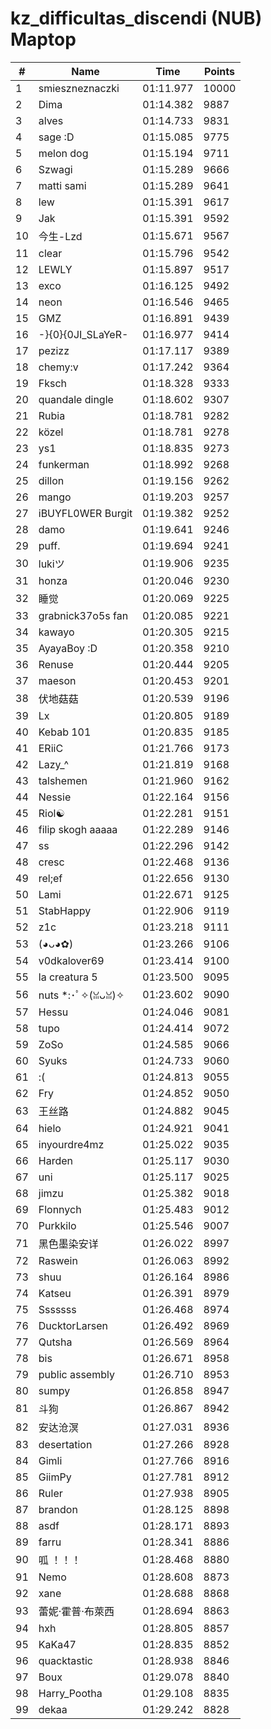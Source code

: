 # kz_difficultas_discendi (NUB) Maptop

|  # | Name | Time | Points |
|-------------- | -------------- | -------------- | -------------- | 
| 1 | smieszneznaczki | 01:11.977 | 10000 | 
| 2 | Dima | 01:14.382 | 9887 | 
| 3 | alves | 01:14.733 | 9831 | 
| 4 | sage :D | 01:15.085 | 9775 | 
| 5 | melon dog | 01:15.194 | 9711 | 
| 6 | Szwagi | 01:15.289 | 9666 | 
| 7 | matti sami | 01:15.289 | 9641 | 
| 8 | lew | 01:15.391 | 9617 | 
| 9 | Jak | 01:15.391 | 9592 | 
| 10 | 今生-Lzd | 01:15.671 | 9567 | 
| 11 | clear | 01:15.796 | 9542 | 
| 12 | LEWLY | 01:15.897 | 9517 | 
| 13 | exco | 01:16.125 | 9492 | 
| 14 | neon | 01:16.546 | 9465 | 
| 15 | GMZ | 01:16.891 | 9439 | 
| 16 | -}{0}{0JI_SLaYeR- | 01:16.977 | 9414 | 
| 17 | pezizz | 01:17.117 | 9389 | 
| 18 | chemy:v | 01:17.242 | 9364 | 
| 19 | Fksch | 01:18.328 | 9333 | 
| 20 | quandale dingle | 01:18.602 | 9307 | 
| 21 | Rubia | 01:18.781 | 9282 | 
| 22 | közel | 01:18.781 | 9278 | 
| 23 | ys1 | 01:18.835 | 9273 | 
| 24 | funkerman | 01:18.992 | 9268 | 
| 25 | dillon | 01:19.156 | 9262 | 
| 26 | mango | 01:19.203 | 9257 | 
| 27 | iBUYFL0WER Burgit | 01:19.382 | 9252 | 
| 28 | damo | 01:19.641 | 9246 | 
| 29 | puff. | 01:19.694 | 9241 | 
| 30 | lukiツ | 01:19.906 | 9235 | 
| 31 | honza | 01:20.046 | 9230 | 
| 32 | 睡觉 | 01:20.069 | 9225 | 
| 33 | grabnick37o5s fan | 01:20.085 | 9221 | 
| 34 | kawayo | 01:20.305 | 9215 | 
| 35 | AyayaBoy :D | 01:20.358 | 9210 | 
| 36 | Renuse | 01:20.444 | 9205 | 
| 37 | maeson | 01:20.453 | 9201 | 
| 38 | 伏地菇菇 | 01:20.539 | 9196 | 
| 39 | Lx | 01:20.805 | 9189 | 
| 40 | Kebab 101 | 01:20.835 | 9185 | 
| 41 | ERiiC | 01:21.766 | 9173 | 
| 42 | Lazy_^ | 01:21.819 | 9168 | 
| 43 | talshemen | 01:21.960 | 9162 | 
| 44 | Nessie | 01:22.164 | 9156 | 
| 45 | Riol☯ | 01:22.281 | 9151 | 
| 46 | filip skogh aaaaa | 01:22.289 | 9146 | 
| 47 | ss | 01:22.296 | 9142 | 
| 48 | cresc | 01:22.468 | 9136 | 
| 49 | rel;ef | 01:22.656 | 9130 | 
| 50 | Lami | 01:22.671 | 9125 | 
| 51 | StabHappy | 01:22.906 | 9119 | 
| 52 | z1c | 01:23.218 | 9111 | 
| 53 | (◕ᴗ◕✿) | 01:23.266 | 9106 | 
| 54 | v0dkalover69 | 01:23.414 | 9100 | 
| 55 | la creatura 5 | 01:23.500 | 9095 | 
| 56 | nuts *:･ﾟ✧(ꈍᴗꈍ)✧ | 01:23.602 | 9090 | 
| 57 | Hessu | 01:24.046 | 9081 | 
| 58 | tupo | 01:24.414 | 9072 | 
| 59 | ZoSo | 01:24.585 | 9066 | 
| 60 | Syuks | 01:24.733 | 9060 | 
| 61 | :( | 01:24.813 | 9055 | 
| 62 | Fry | 01:24.852 | 9050 | 
| 63 | 王丝路 | 01:24.882 | 9045 | 
| 64 | hielo | 01:24.921 | 9041 | 
| 65 | inyourdre4mz | 01:25.022 | 9035 | 
| 66 | Harden | 01:25.117 | 9030 | 
| 67 | uni | 01:25.117 | 9025 | 
| 68 | jimzu | 01:25.382 | 9018 | 
| 69 | Flonnych | 01:25.483 | 9012 | 
| 70 | Purkkilo | 01:25.546 | 9007 | 
| 71 | 黑色墨染安详 | 01:26.022 | 8997 | 
| 72 | Raswein | 01:26.063 | 8992 | 
| 73 | shuu | 01:26.164 | 8986 | 
| 74 | Katseu | 01:26.391 | 8979 | 
| 75 | Sssssss | 01:26.468 | 8974 | 
| 76 | DucktorLarsen | 01:26.492 | 8969 | 
| 77 | Qutsha | 01:26.569 | 8964 | 
| 78 | bis | 01:26.671 | 8958 | 
| 79 | public assembly | 01:26.710 | 8953 | 
| 80 | sumpy | 01:26.858 | 8947 | 
| 81 | 斗狗 | 01:26.867 | 8942 | 
| 82 | 安达沧溟 | 01:27.031 | 8936 | 
| 83 | desertation | 01:27.266 | 8928 | 
| 84 | Gimli | 01:27.766 | 8916 | 
| 85 | GiimPy | 01:27.781 | 8912 | 
| 86 | Ruler | 01:27.938 | 8905 | 
| 87 | brandon | 01:28.125 | 8898 | 
| 88 | asdf | 01:28.171 | 8893 | 
| 89 | farru | 01:28.341 | 8886 | 
| 90 | 呱 ！！！ | 01:28.468 | 8880 | 
| 91 | Nemo | 01:28.608 | 8873 | 
| 92 | xane | 01:28.688 | 8868 | 
| 93 | 蕾妮·霍普·布萊西 | 01:28.694 | 8863 | 
| 94 | hxh | 01:28.805 | 8857 | 
| 95 | KaKa47 | 01:28.835 | 8852 | 
| 96 | quacktastic | 01:28.938 | 8846 | 
| 97 | Boux | 01:29.078 | 8840 | 
| 98 | Harry_Pootha | 01:29.108 | 8835 | 
| 99 | dekaa | 01:29.242 | 8828 | 

